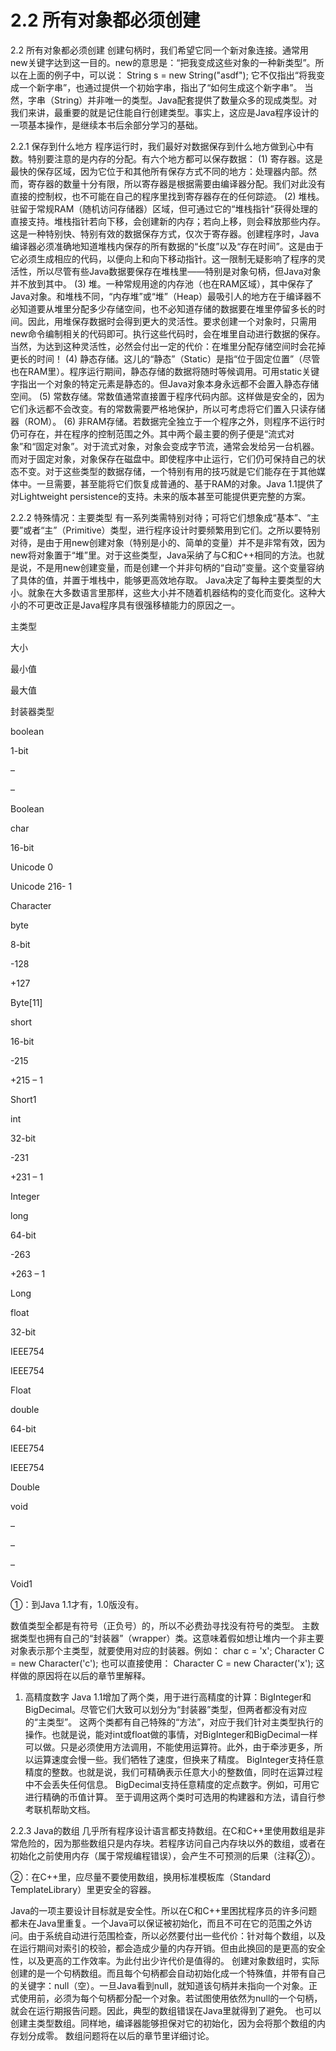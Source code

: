 # 2.2 所有对象都必须创建


2.2 所有对象都必须创建
创建句柄时，我们希望它同一个新对象连接。通常用new关键字达到这一目的。new的意思是：“把我变成这些对象的一种新类型”。所以在上面的例子中，可以说：
String s = new String("asdf");
它不仅指出“将我变成一个新字串”，也通过提供一个初始字串，指出了“如何生成这个新字串”。
当然，字串（String）并非唯一的类型。Java配套提供了数量众多的现成类型。对我们来讲，最重要的就是记住能自行创建类型。事实上，这应是Java程序设计的一项基本操作，是继续本书后余部分学习的基础。

2.2.1 保存到什么地方
程序运行时，我们最好对数据保存到什么地方做到心中有数。特别要注意的是内存的分配。有六个地方都可以保存数据：
(1) 寄存器。这是最快的保存区域，因为它位于和其他所有保存方式不同的地方：处理器内部。然而，寄存器的数量十分有限，所以寄存器是根据需要由编译器分配。我们对此没有直接的控制权，也不可能在自己的程序里找到寄存器存在的任何踪迹。
(2) 堆栈。驻留于常规RAM（随机访问存储器）区域，但可通过它的“堆栈指针”获得处理的直接支持。堆栈指针若向下移，会创建新的内存；若向上移，则会释放那些内存。这是一种特别快、特别有效的数据保存方式，仅次于寄存器。创建程序时，Java编译器必须准确地知道堆栈内保存的所有数据的“长度”以及“存在时间”。这是由于它必须生成相应的代码，以便向上和向下移动指针。这一限制无疑影响了程序的灵活性，所以尽管有些Java数据要保存在堆栈里——特别是对象句柄，但Java对象并不放到其中。
(3) 堆。一种常规用途的内存池（也在RAM区域），其中保存了Java对象。和堆栈不同，“内存堆”或“堆”（Heap）最吸引人的地方在于编译器不必知道要从堆里分配多少存储空间，也不必知道存储的数据要在堆里停留多长的时间。因此，用堆保存数据时会得到更大的灵活性。要求创建一个对象时，只需用new命令编制相关的代码即可。执行这些代码时，会在堆里自动进行数据的保存。当然，为达到这种灵活性，必然会付出一定的代价：在堆里分配存储空间时会花掉更长的时间！
(4) 静态存储。这儿的“静态”（Static）是指“位于固定位置”（尽管也在RAM里）。程序运行期间，静态存储的数据将随时等候调用。可用static关键字指出一个对象的特定元素是静态的。但Java对象本身永远都不会置入静态存储空间。
(5) 常数存储。常数值通常直接置于程序代码内部。这样做是安全的，因为它们永远都不会改变。有的常数需要严格地保护，所以可考虑将它们置入只读存储器（ROM）。
(6) 非RAM存储。若数据完全独立于一个程序之外，则程序不运行时仍可存在，并在程序的控制范围之外。其中两个最主要的例子便是“流式对象”和“固定对象”。对于流式对象，对象会变成字节流，通常会发给另一台机器。而对于固定对象，对象保存在磁盘中。即使程序中止运行，它们仍可保持自己的状态不变。对于这些类型的数据存储，一个特别有用的技巧就是它们能存在于其他媒体中。一旦需要，甚至能将它们恢复成普通的、基于RAM的对象。Java 1.1提供了对Lightweight persistence的支持。未来的版本甚至可能提供更完整的方案。

2.2.2 特殊情况：主要类型
有一系列类需特别对待；可将它们想象成“基本”、“主要”或者“主”（Primitive）类型，进行程序设计时要频繁用到它们。之所以要特别对待，是由于用new创建对象（特别是小的、简单的变量）并不是非常有效，因为new将对象置于“堆”里。对于这些类型，Java采纳了与C和C++相同的方法。也就是说，不是用new创建变量，而是创建一个并非句柄的“自动”变量。这个变量容纳了具体的值，并置于堆栈中，能够更高效地存取。
Java决定了每种主要类型的大小。就象在大多数语言里那样，这些大小并不随着机器结构的变化而变化。这种大小的不可更改正是Java程序具有很强移植能力的原因之一。

主类型 

大小 

最小值 

最大值 

封装器类型

boolean

1-bit

–

–

Boolean

char

16-bit

Unicode 0

Unicode 216- 1

Character

byte 

8-bit

-128

+127

Byte[11]

short

16-bit

-215

+215 – 1

Short1

int

32-bit

-231

+231 – 1

Integer

long

64-bit

-263

+263 – 1

Long

float

32-bit

IEEE754

IEEE754

Float

double

64-bit 

IEEE754

IEEE754

Double

void

–

–

–

Void1


①：到Java 1.1才有，1.0版没有。

数值类型全都是有符号（正负号）的，所以不必费劲寻找没有符号的类型。
主数据类型也拥有自己的“封装器”（wrapper）类。这意味着假如想让堆内一个非主要对象表示那个主类型，就要使用对应的封装器。例如：
char c = 'x';
Character C = new Character('c');
也可以直接使用：
Character C = new Character('x');
这样做的原因将在以后的章节里解释。

1. 高精度数字
Java 1.1增加了两个类，用于进行高精度的计算：BigInteger和BigDecimal。尽管它们大致可以划分为“封装器”类型，但两者都没有对应的“主类型”。
这两个类都有自己特殊的“方法”，对应于我们针对主类型执行的操作。也就是说，能对int或float做的事情，对BigInteger和BigDecimal一样可以做。只是必须使用方法调用，不能使用运算符。此外，由于牵涉更多，所以运算速度会慢一些。我们牺牲了速度，但换来了精度。
BigInteger支持任意精度的整数。也就是说，我们可精确表示任意大小的整数值，同时在运算过程中不会丢失任何信息。
BigDecimal支持任意精度的定点数字。例如，可用它进行精确的币值计算。
至于调用这两个类时可选用的构建器和方法，请自行参考联机帮助文档。

2.2.3 Java的数组
几乎所有程序设计语言都支持数组。在C和C++里使用数组是非常危险的，因为那些数组只是内存块。若程序访问自己内存块以外的数组，或者在初始化之前使用内存（属于常规编程错误），会产生不可预测的后果（注释②）。

②：在C++里，应尽量不要使用数组，换用标准模板库（Standard TemplateLibrary）里更安全的容器。

Java的一项主要设计目标就是安全性。所以在C和C++里困扰程序员的许多问题都未在Java里重复。一个Java可以保证被初始化，而且不可在它的范围之外访问。由于系统自动进行范围检查，所以必然要付出一些代价：针对每个数组，以及在运行期间对索引的校验，都会造成少量的内存开销。但由此换回的是更高的安全性，以及更高的工作效率。为此付出少许代价是值得的。
创建对象数组时，实际创建的是一个句柄数组。而且每个句柄都会自动初始化成一个特殊值，并带有自己的关键字：null（空）。一旦Java看到null，就知道该句柄并未指向一个对象。正式使用前，必须为每个句柄都分配一个对象。若试图使用依然为null的一个句柄，就会在运行期报告问题。因此，典型的数组错误在Java里就得到了避免。
也可以创建主类型数组。同样地，编译器能够担保对它的初始化，因为会将那个数组的内存划分成零。
数组问题将在以后的章节里详细讨论。
